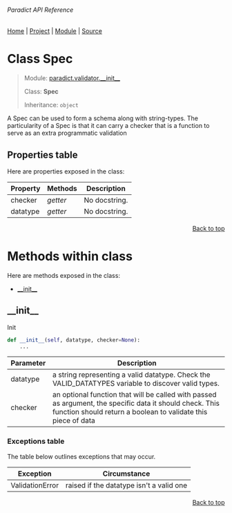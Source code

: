 ###### Paradict API Reference
[Home](/docs/api/README.md) | [Project](/README.md) | [Module](/docs/api/modules/paradict/validator/__init__/README.md) | [Source](/paradict/validator/__init__.py)

# Class Spec
> Module: [paradict.validator.\_\_init\_\_](/docs/api/modules/paradict/validator/__init__/README.md)
>
> Class: **Spec**
>
> Inheritance: `object`

A Spec can be used to form a schema along with string-types.
The particularity of a Spec is that it can carry a checker that
is a function to serve as an extra programmatic validation

## Properties table
Here are properties exposed in the class:

| Property | Methods | Description |
| --- | --- | --- |
| checker | _getter_ | No docstring. |
| datatype | _getter_ | No docstring. |

<p align="right"><a href="#paradict-api-reference">Back to top</a></p>

# Methods within class
Here are methods exposed in the class:
- [\_\_init\_\_](#__init__)

## \_\_init\_\_
Init

```python
def __init__(self, datatype, checker=None):
    ...
```

| Parameter | Description |
| --- | --- |
| datatype | a string representing a valid datatype. Check the VALID_DATATYPES variable to discover valid types. |
| checker | an optional function that will be called with passed as argument, the specific data it should check. This function should return a boolean to validate this piece of data |

### Exceptions table
The table below outlines exceptions that may occur.

| Exception | Circumstance |
| --- | --- |
| ValidationError | raised if the datatype isn't a valid one |

<p align="right"><a href="#paradict-api-reference">Back to top</a></p>
